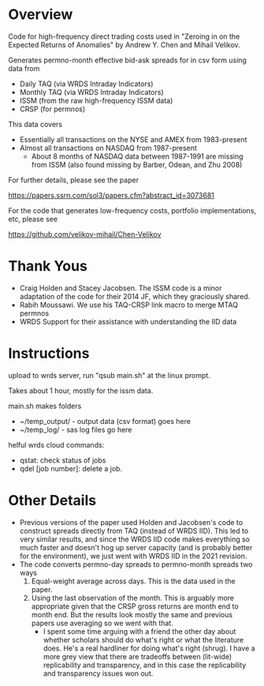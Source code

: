 # Overview
Code for high-frequency direct trading costs used in "Zeroing in on the Expected Returns of Anomalies" by Andrew Y. Chen and Mihail Velikov.

Generates permno-month effective bid-ask spreads for in csv form using data from 
* Daily TAQ (via WRDS Intraday Indicators)
* Monthly TAQ (via WRDS Intraday Indicators)
* ISSM (from the raw high-frequency ISSM data)
* CRSP (for permnos)

This data covers 
* Essentially all transactions on the NYSE and AMEX from 1983-present
* Almost all transactions on NASDAQ from 1987-present
  * About 8 months of NASDAQ data between 1987-1991 are missing from ISSM (also found missing by Barber, Odean, and Zhu 2008)

For further details, please see the paper

https://papers.ssrn.com/sol3/papers.cfm?abstract_id=3073681

For the code that generates low-frequency costs, portfolio implementations, etc, please see

https://github.com/velikov-mihail/Chen-Velikov


# Thank Yous
* Craig Holden and Stacey Jacobsen.  The ISSM code is a minor adaptation of the code for their 2014 JF, which they graciously shared.
* Rabih Moussawi.  We use his TAQ-CRSP link macro to merge MTAQ permnos
* WRDS Support for their assistance with understanding the IID data

# Instructions
upload to wrds server, run "qsub main.sh" at the linux prompt.

Takes about 1 hour, mostly for the issm data.

main.sh makes folders
* ~/temp_output/ - output data (csv format) goes here 
* ~/temp_log/ - sas log files go here	

helful wrds cloud commands:
* qstat: check status of jobs
* qdel [job number]: delete a job.
	
# Other Details
* Previous versions of the paper used Holden and Jacobsen's code to construct spreads directly from TAQ (instead of WRDS IID).  This led to very similar results, and since the WRDS IID code makes everything so much faster and doesn't hog up server capacity (and is probably better for the environment), we just went with WRDS IID in the 2021 revision.
* The code converts permno-day spreads to permno-month spreads two ways
  1. Equal-weight average across days.  This is the data used in the paper.
  2. Using the last observation of the month.  This is arguably more appropriate given that the CRSP gross returns are month end to month end.  But the results look mostly the same and previous papers use averaging so we went with that.  
      * I spent some time arguing with a friend the other day about whether scholars should do what's right or what the literature does.  He's a real hardliner for doing what's right (shrug).  I have a more grey view that there are tradeoffs between (lit-wide) replicability and transparency, and in this case the replicability and transparency issues won out.  
